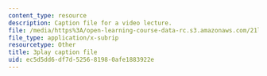 ```yaml
---
content_type: resource
description: Caption file for a video lecture.
file: /media/https%3A/open-learning-course-data-rc.s3.amazonaws.com/21l-011-the-film-experience-fall-2013/ec5d5dd6df7d525681980afe1883922e_ilM34q8F6rY.vtt
file_type: application/x-subrip
resourcetype: Other
title: 3play caption file
uid: ec5d5dd6-df7d-5256-8198-0afe1883922e
---
```

